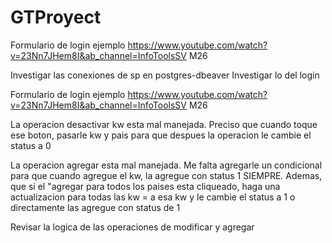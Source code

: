 # GTProyect

Formulario de login ejemplo https://www.youtube.com/watch?v=23Nn7JHem8I&ab_channel=InfoToolsSV   M26

Investigar las conexiones de sp en postgres-dbeaver
Investigar lo del login



Formulario de login ejemplo https://www.youtube.com/watch?v=23Nn7JHem8I&ab_channel=InfoToolsSV   M26

La operacion desactivar kw esta mal manejada. Preciso que cuando toque ese boton, pasarle kw y pais para que despues la operacion le cambie el status a 0

La operacion agregar esta mal manejada. Me falta agregarle un condicional para que cuando agregue el kw, la agregue con status 1 SIEMPRE. Ademas, que si el "agregar para todos los paises esta cliqueado, haga una actualizacion para todas las kw = a esa kw y le cambie el status a 1 o directamente las agregue con status de 1

Revisar la logica de las operaciones de modificar y agregar

